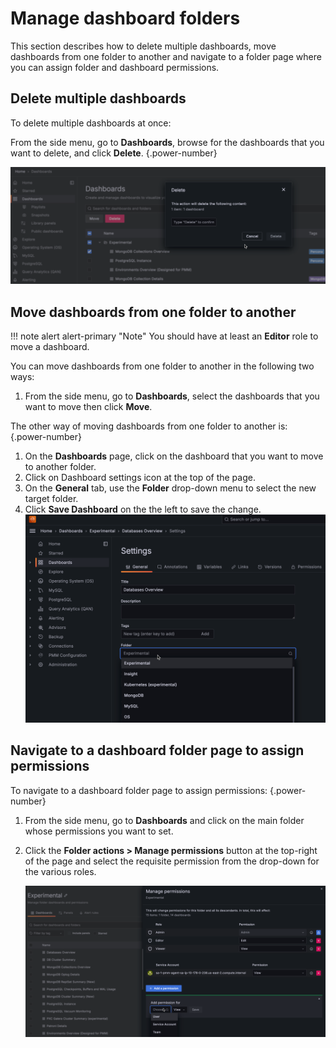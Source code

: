 # Manage dashboard folders

This section describes how to delete multiple dashboards, move dashboards from one folder to another and navigate to a folder page where you can assign folder and dashboard permissions.

## Delete multiple dashboards

To delete multiple dashboards at once:

From the side menu, go to <i class="uil uil-apps"></i> **Dashboards**, browse for the dashboards that you want to delete, and click **Delete**.
{.power-number}

![!image](../../../images/PMM_Delete_multiple_dashboards.png)

## Move dashboards from one folder to another
!!! note alert alert-primary "Note"
    You should have at least an **Editor** role to move a dashboard.

You can move dashboards from one folder to another in the following two ways:

1. From the side menu, go to <i class="uil uil-apps"></i> **Dashboards**, select the dashboards that you want to move then click **Move**.

The other way of moving dashboards from one folder to another is:
{.power-number}

1. On the **Dashboards** page, click on the dashboard that you want to move to another folder.
2. Click on <i class="uil uil-cog"></i> Dashboard settings icon at the top of the page.
3. On the **General** tab, use the **Folder** drop-down menu to select the new target folder.
4. Click **Save Dashboard** on the the left to save the change.
   ![!image](../../../images/PMM_Move_dashboards-way2.png)

## Navigate to a dashboard folder page to assign permissions

To navigate to a dashboard folder page to assign permissions:
{.power-number}

1. From the side menu, go to <i class="uil uil-apps"></i> **Dashboards** and click on the main folder whose permissions you want to set.
2. Click the **Folder actions > Manage permissions** button at the top-right of the page and select the requisite permission from the drop-down for the various roles.

    ![!image](../../../images/PMM_Permissions_dashboards_folder.png)

